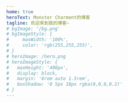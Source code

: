 ```yaml
---
home: true
heroText: Monster Charment的博客
tagline: 欢迎来到我的博客~
# bgImage: '/bg.png'
# bgImageStyle: {
#     maxWidth: '100%',
#     color: 'rgb(255,255,255)',
# }
# heroImage: /hero.png
# heroImageStyle: {
#   maxHeight: '400px',
#   display: block,
#   margin: '6rem auto 1.5rem',
#   boxShadow: '0 5px 18px rgba(0,0,0,0.2)'
# }
---
```

## <CountUp :endVal="2021"/>